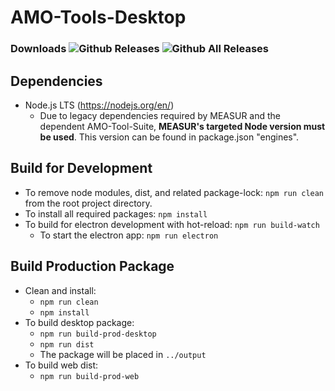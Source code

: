 # AMO-Tools-Desktop
### Downloads  ![Github Releases](https://img.shields.io/github/downloads/ORNL-AMO/AMO-Tools-Desktop/latest/total.svg?label=Current%20Release)  ![Github All Releases](https://img.shields.io/github/downloads/ORNL-AMO/AMO-Tools-Desktop/total.svg?label=All%20Time&colorB=afdffe)

## Dependencies
- Node.js LTS (https://nodejs.org/en/)
    - Due to legacy dependencies required by MEASUR and the dependent AMO-Tool-Suite, **MEASUR's targeted Node version must be used**. This version can be found in package.json "engines".
## Build for Development
- To remove node modules, dist, and related package-lock: `npm run clean` from the root project directory.
- To install all required packages: `npm install`
- To build for electron development with hot-reload: `npm run build-watch`
    - To start the electron app: `npm run electron`

## Build Production Package
- Clean and install:
    - `npm run clean`
    - `npm install`
- To build desktop package:
    - `npm run build-prod-desktop` 
    - `npm run dist`
    - The package will be placed in `../output`
- To build web dist:
    - `npm run build-prod-web` 

